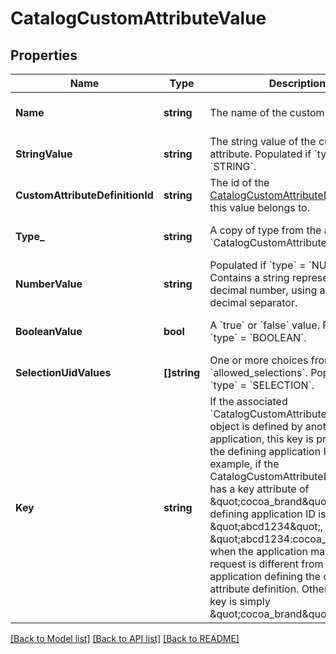 # CatalogCustomAttributeValue

## Properties
Name | Type | Description | Notes
------------ | ------------- | ------------- | -------------
**Name** | **string** | The name of the custom attribute. | [optional] [default to null]
**StringValue** | **string** | The string value of the custom attribute.  Populated if &#x60;type&#x60; &#x3D; &#x60;STRING&#x60;. | [optional] [default to null]
**CustomAttributeDefinitionId** | **string** | The id of the [CatalogCustomAttributeDefinition](https://developer.squareup.com/reference/square_2024-07-17/objects/CatalogCustomAttributeDefinition) this value belongs to. | [optional] [default to null]
**Type_** | **string** | A copy of type from the associated &#x60;CatalogCustomAttributeDefinition&#x60;. | [optional] [default to null]
**NumberValue** | **string** | Populated if &#x60;type&#x60; &#x3D; &#x60;NUMBER&#x60;. Contains a string representation of a decimal number, using a &#x60;.&#x60; as the decimal separator. | [optional] [default to null]
**BooleanValue** | **bool** | A &#x60;true&#x60; or &#x60;false&#x60; value. Populated if &#x60;type&#x60; &#x3D; &#x60;BOOLEAN&#x60;. | [optional] [default to null]
**SelectionUidValues** | **[]string** | One or more choices from &#x60;allowed_selections&#x60;. Populated if &#x60;type&#x60; &#x3D; &#x60;SELECTION&#x60;. | [optional] [default to null]
**Key** | **string** | If the associated &#x60;CatalogCustomAttributeDefinition&#x60; object is defined by another application, this key is prefixed by the defining application ID. For example, if the CatalogCustomAttributeDefinition has a key attribute of \&quot;cocoa_brand\&quot; and the defining application ID is \&quot;abcd1234\&quot;, this key is \&quot;abcd1234:cocoa_brand\&quot; when the application making the request is different from the application defining the custom attribute definition. Otherwise, the key is simply \&quot;cocoa_brand\&quot;. | [optional] [default to null]

[[Back to Model list]](../README.md#documentation-for-models) [[Back to API list]](../README.md#documentation-for-api-endpoints) [[Back to README]](../README.md)

